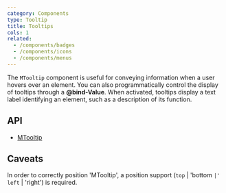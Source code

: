 ```yaml
---
category: Components
type: Tooltip
title: Tooltips
cols: 1
related:
  - /components/badges
  - /components/icons
  - /components/menus
---
```


The `MTooltip` component is useful for conveying information when a user hovers over an element. You can also
programmatically control the display of tooltips through a **@bind-Value**. When activated, tooltips display a text
label identifying an element, such as a description of its function.

## API

- [MTooltip](/api/MTooltip)

## Caveats

<!--alert:info-->
In order to correctly position 'MTooltip', a position support (` top ` | 'bottom ` |' left ` | 'right') is required.
